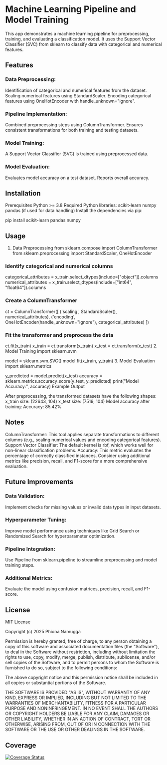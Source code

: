 # Machine Learning Pipeline and Model Training 

This app demonstrates a machine learning pipeline for preprocessing, training, and evaluating a classification model. It uses the Support Vector Classifier (SVC) from sklearn to classify data with categorical and numerical features.

## Features
### Data Preprocessing:
Identification of categorical and numerical features from the dataset.
Scaling numerical features using StandardScaler.
Encoding categorical features using OneHotEncoder with handle_unknown="ignore".

### Pipeline Implementation:
Combined preprocessing steps using ColumnTransformer.
Ensures consistent transformations for both training and testing datasets.

### Model Training:
A Support Vector Classifier (SVC) is trained using preprocessed data.

### Model Evaluation:
Evaluates model accuracy on a test dataset.
Reports overall accuracy.

## Installation

Prerequisites
Python >= 3.8
Required Python libraries:
scikit-learn
numpy
pandas (if used for data handling)
Install the dependencies via pip:

pip install scikit-learn pandas numpy

## Usage
1. Data Preprocessing
from sklearn.compose import ColumnTransformer
from sklearn.preprocessing import StandardScaler, OneHotEncoder

### Identify categorical and numerical columns
categorical_attributes = x_train.select_dtypes(include=["object"]).columns
numerical_attributes = x_train.select_dtypes(include=["int64", "float64"]).columns

### Create a ColumnTransformer
ct = ColumnTransformer([
    ('scaling', StandardScaler(), numerical_attributes),
    ('encoding', OneHotEncoder(handle_unknown="ignore"), categorical_attributes)
])

### Fit the transformer and preprocess the data
ct.fit(x_train)
x_train = ct.transform(x_train)
x_test = ct.transform(x_test)
2. Model Training
import sklearn.svm

model = sklearn.svm.SVC()
model.fit(x_train, y_train)
3. Model Evaluation
import sklearn.metrics

y_predicted = model.predict(x_test)
accuracy = sklearn.metrics.accuracy_score(y_test, y_predicted)
print("Model Accuracy:", accuracy)
Example Output

After preprocessing, the transformed datasets have the following shapes:
x_train size: (22643, 104)
x_test size: (7519, 104)
Model accuracy after training:
Accuracy: 85.42%

## Notes

ColumnTransformer: This tool applies separate transformations to different columns (e.g., scaling numerical values and encoding categorical features).
Support Vector Classifier: The default kernel is rbf, which works well for non-linear classification problems.
Accuracy: This metric evaluates the percentage of correctly classified instances. Consider using additional metrics like precision, recall, and F1-score for a more comprehensive evaluation.

## Future Improvements
### Data Validation:
Implement checks for missing values or invalid data types in input datasets.

### Hyperparameter Tuning:
Improve model performance using techniques like Grid Search or Randomized Search for hyperparameter optimization.

### Pipeline Integration:
Use Pipeline from sklearn.pipeline to streamline preprocessing and model training steps.

### Additional Metrics:
Evaluate the model using confusion matrices, precision, recall, and F1-score.

## License
MIT License

Copyright (c) 2025 Phiona Namugga

Permission is hereby granted, free of charge, to any person obtaining a copy
of this software and associated documentation files (the "Software"), to deal
in the Software without restriction, including without limitation the rights
to use, copy, modify, merge, publish, distribute, sublicense, and/or sell
copies of the Software, and to permit persons to whom the Software is
furnished to do so, subject to the following conditions:

The above copyright notice and this permission notice shall be included in all
copies or substantial portions of the Software.

THE SOFTWARE IS PROVIDED "AS IS", WITHOUT WARRANTY OF ANY KIND, EXPRESS OR
IMPLIED, INCLUDING BUT NOT LIMITED TO THE WARRANTIES OF MERCHANTABILITY,
FITNESS FOR A PARTICULAR PURPOSE AND NONINFRINGEMENT. IN NO EVENT SHALL THE
AUTHORS OR COPYRIGHT HOLDERS BE LIABLE FOR ANY CLAIM, DAMAGES OR OTHER
LIABILITY, WHETHER IN AN ACTION OF CONTRACT, TORT OR OTHERWISE, ARISING FROM,
OUT OF OR IN CONNECTION WITH THE SOFTWARE OR THE USE OR OTHER DEALINGS IN THE
SOFTWARE.

## Coverage
[![Coverage Status](https://coveralls.io/repos/github/feature_engineering/badge.svg?branch=feature1)](https://coveralls.io/github/feature_engineering?branch=feature1)
